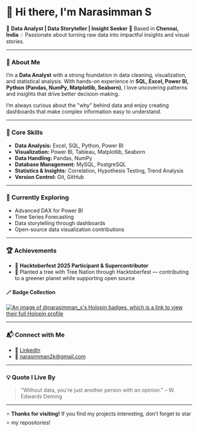 # 👋 Hi there, I'm Narasimman S

🎯 **Data Analyst | Data Storyteller | Insight Seeker**
📍 Based in **Chennai, India**
💡 Passionate about turning raw data into impactful insights and visual stories.

---

### 🚀 About Me

I’m a **Data Analyst** with a strong foundation in data cleaning, visualization, and statistical analysis.
With hands-on experience in **SQL, Excel, Power BI, Python (Pandas, NumPy, Matplotlib, Seaborn)**,
I love uncovering patterns and insights that drive better decision-making.

I’m always curious about the "why" behind data and enjoy creating dashboards that make complex information easy to understand.

---

### 🧠 Core Skills

* **Data Analysis:** Excel, SQL, Python, Power BI
* **Visualization:** Power BI, Tableau, Matplotlib, Seaborn
* **Data Handling:** Pandas, NumPy
* **Database Management:** MySQL, PostgreSQL
* **Statistics & Insights:** Correlation, Hypothesis Testing, Trend Analysis
* **Version Control:** Git, GitHub

---

### 🧩 Currently Exploring

* Advanced DAX for Power BI
* Time Series Forecasting
* Data storytelling through dashboards
* Open-source data visualization contributions

---

### 🏆 Achievements

* 🌱 **Hacktoberfest 2025 Participant & Supercontributor**
* 🌳 Planted a tree with Tree Nation through Hacktoberfest — contributing to a greener planet while supporting open source

#### 🪄 Badge Collection

[![An image of @narasimman\_s's Holopin badges, which is a link to view their full Holopin profile](https://holopin.me/narasimman_s)](https://holopin.io/@narasimman_s)

---

### 📬 Connect with Me

* 💼 [LinkedIn](https://www.linkedin.com/in/narasimman-s-a8aa15332/)
* 📧 [narasimman2k@gmail.com](mailto:narasimman2k@gmail.com)

---

### 💡 Quote I Live By

> "Without data, you're just another person with an opinion." – W. Edwards Deming

---

⭐ **Thanks for visiting!**
If you find my projects interesting, don’t forget to star ⭐ my repositories!
